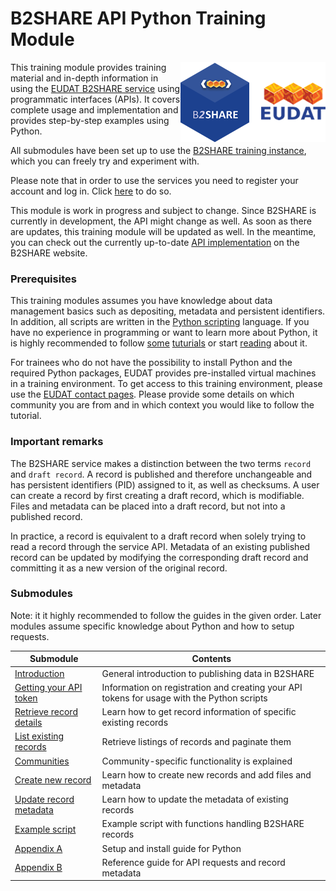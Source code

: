 # B2SHARE API Python Training Module
<img align="right" src="img/B2SHARE-logo.png" alt="B2SHARE logo" text="B2SHARE logo"> This training module provides training material and in-depth information in using the [EUDAT B2SHARE service](https://trng-b2share.eudat.eu) using programmatic interfaces (APIs). It covers complete usage and implementation and provides step-by-step examples using Python.

All submodules have been set up to use the [B2SHARE training instance](https://trng-b2share.eudat.eu), which you can freely try and experiment with.

Please note that in order to use the services you need to register your account and log in. Click [here](https://trng-b2share.eudat.eu/youraccount) to do so.

This module is work in progress and subject to change. Since B2SHARE is currently in development, the API might change as well. As soon as there are updates, this training module will be updated as well. In the meantime, you can check out the currently up-to-date [API implementation](https://trng-b2share.eudat.eu/docs/b2share-rest-api) on the B2SHARE website.

### Prerequisites
This training modules assumes you have knowledge about data management basics such as depositing, metadata and persistent identifiers. In addition, all scripts are written in the [Python scripting](http://python.org) language. If you have no experience in programming or want to learn more about Python, it is highly recommended to follow [some](https://www.stavros.io/tutorials/python) [tuturials](http://pythonprogramminglanguage.com) or start [reading](https://en.wikibooks.org/wiki/Python_Programming) about it.

For trainees who do not have the possibility to install Python and the required Python packages, EUDAT provides pre-installed virtual machines in a training environment. To get access to this training environment, please use the [EUDAT contact pages](https://eudat.eu/support-request?service=DOCUMENTATION). Please provide some details on which community you are from and in which context you would like to follow the tutorial.

### Important remarks
The B2SHARE service makes a distinction between the two terms `record` and `draft record`. A record is published and therefore unchangeable and has persistent identifiers (PID) assigned to it, as well as checksums. A user can create a record by first creating a draft record, which is modifiable. Files and metadata can be placed into a draft record, but not into a published record.

In practice, a record is equivalent to a draft record when solely trying to read a record through the service API. Metadata of an existing published record can be updated by modifying the corresponding draft record and committing it as a new version of the original record.

### Submodules

Note: it it highly recommended to follow the guides in the given order. Later modules assume specific knowledge about Python and how to setup requests.

Submodule | Contents
------|-------------
[Introduction](00_Introduction.md) | General introduction to publishing data in B2SHARE
[Getting your API token](00_Getting_your_API_token.md) | Information on registration and creating your API tokens for usage with the Python scripts
[Retrieve record details](01_Retrieve_existing_record.md) | Learn how to get record information of specific existing records
[List existing records](02_List_existing_records.md) | Retrieve listings of records and paginate them
[Communities](03_Communities.md) | Community-specific functionality is explained
[Create new record](05_Create_new_record.md) | Learn how to create new records and add files and metadata
[Update record metadata](06_Update_record_metadata.md) | Learn how to update the metadata of existing records
[Example script](10_Example_script.md) | Example script with functions handling B2SHARE records
[Appendix A](A_Setup_and_install.md) | Setup and install guide for Python
[Appendix B](B_Request_and_Metadata_Reference_Guide.md) | Reference guide for API requests and record metadata

